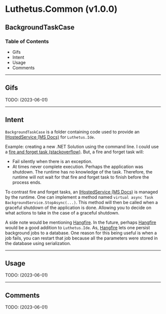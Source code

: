 # Luthetus.Common (v1.0.0)

## BackgroundTaskCase

### Table of Contents
- Gifs
- Intent
- Usage
- Comments

---

## Gifs
TODO: (2023-06-01)

---

## Intent
`BackgroundTaskCase` is a folder containing code used to provide an [IHostedService (MS Docs)](https://learn.microsoft.com/en-us/aspnet/core/fundamentals/host/hosted-services?view=aspnetcore-7.0&tabs=visual-studio)  for `Luthetus.Ide`.

Example: creating a new .NET Solution using the command line. I could use a [fire and forget task (stackoverflow)](https://stackoverflow.com/questions/60778423/fire-and-forget-using-task-run-or-just-calling-an-async-method-without-await). But, a fire and forget task will:
- Fail silently when there is an exception.
- At times never complete execution. Perhaps the application was shutdown. The runtime has no knowledge of the task. Therefore, the runtime will not wait for that fire and forget task to finish before the process ends.

To contrast fire and forget tasks, an [IHostedService (MS Docs)](https://learn.microsoft.com/en-us/aspnet/core/fundamentals/host/hosted-services?view=aspnetcore-7.0&tabs=visual-studio) is managed by the runtime. One can implement a method named `virtual async Task BackgroundService.StopAsync(...)`. This method will then be called when a graceful shutdown of the application is done. Allowing you to decide on what actions to take in the case of a graceful shutdown.

A side note would be mentioning [Hangfire](https://www.hangfire.io/). In the future, perhaps [Hangfire](https://www.hangfire.io/) would be a good addition to `Luthetus.Ide`. As, [Hangfire](https://www.hangfire.io/) lets one persist background jobs to a database. One reason for this being useful is when a job fails, you can restart that job because all the parameters were stored in the database using serialization.

---

## Usage
TODO: (2023-06-01)

---

## Comments
TODO: (2023-06-01)
